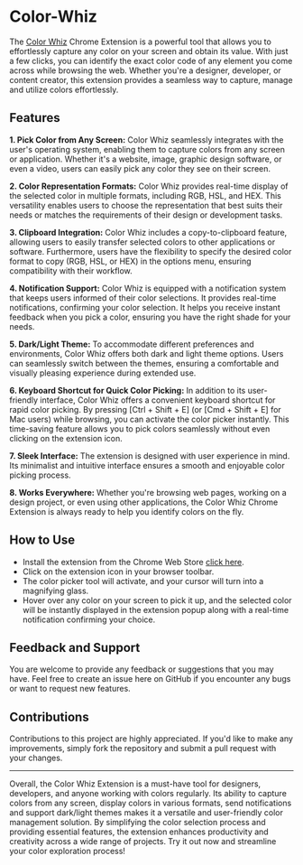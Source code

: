 # Color-Whiz

The [Color Whiz](https://chrome.google.com/webstore/detail/color-whiz/pbbmdombpdggpagnmemhcckpdclolhbg) Chrome Extension is a powerful tool that allows you to effortlessly capture any color on your screen and obtain its value. With just a few clicks, you can identify the exact color code of any element you come across while browsing the web. Whether you're a designer, developer, or content creator, this extension provides a seamless way to capture, manage and utilize colors effortlessly.

## Features

**1. Pick Color from Any Screen:** Color Whiz seamlessly integrates with the user's operating system, enabling them to capture colors from any screen or application. Whether it's a website, image, graphic design software, or even a video, users can easily pick any color they see on their screen.

**2. Color Representation Formats:** Color Whiz provides real-time display of the selected color in multiple formats, including RGB, HSL, and HEX. This versatility enables users to choose the representation that best suits their needs or matches the requirements of their design or development tasks.

**3. Clipboard Integration:** Color Whiz includes a copy-to-clipboard feature, allowing users to easily transfer selected colors to other applications or software. Furthermore, users have the flexibility to specify the desired color format to copy (RGB, HSL, or HEX) in the options menu, ensuring compatibility with their workflow.

**4. Notification Support:** Color Whiz is equipped with a notification system that keeps users informed of their color selections. It provides real-time notifications, confirming your color selection. It helps you receive instant feedback when you pick a color, ensuring you have the right shade for your needs.

**5. Dark/Light Theme:** To accommodate different preferences and environments, Color Whiz offers both dark and light theme options. Users can seamlessly switch between the themes, ensuring a comfortable and visually pleasing experience during extended use.

**6. Keyboard Shortcut for Quick Color Picking:** In addition to its user-friendly interface, Color Whiz offers a convenient keyboard shortcut for rapid color picking. By pressing [Ctrl + Shift + E] (or [Cmd + Shift + E] for Mac users) while browsing, you can activate the color picker instantly. This time-saving feature allows you to pick colors seamlessly without even clicking on the extension icon.

**7. Sleek Interface:** The extension is designed with user experience in mind. Its minimalist and intuitive interface ensures a smooth and enjoyable color picking process.

**8. Works Everywhere:** Whether you're browsing web pages, working on a design project, or even using other applications, the Color Whiz Chrome Extension is always ready to help you identify colors on the fly.

## How to Use

- Install the extension from the Chrome Web Store [click here](https://chrome.google.com/webstore/detail/color-whiz/pbbmdombpdggpagnmemhcckpdclolhbg).
- Click on the extension icon in your browser toolbar.
- The color picker tool will activate, and your cursor will turn into a magnifying glass.
- Hover over any color on your screen to pick it up, and the selected color will be instantly displayed in the extension popup along with a real-time notification confirming your choice.

## Feedback and Support

You are welcome to provide any feedback or suggestions that you may have. Feel free to create an issue here on GitHub if you encounter any bugs or want to request new features.

## Contributions

Contributions to this project are highly appreciated. If you'd like to make any improvements, simply fork the repository and submit a pull request with your changes.

<hr>

Overall, the Color Whiz Extension is a must-have tool for designers, developers, and anyone working with colors regularly. Its ability to capture colors from any screen, display colors in various formats, send notifications and support dark/light themes makes it a versatile and user-friendly color management solution. By simplifying the color selection process and providing essential features, the extension enhances productivity and creativity across a wide range of projects. Try it out now and streamline your color exploration process!
